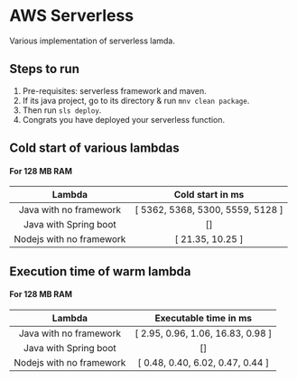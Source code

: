 # AWS Serverless
Various implementation of serverless lamda.

## Steps to run
1. Pre-requisites: serverless framework and maven.
2. If its java project, go to its directory & run `mnv clean package`.
3. Then run `sls deploy`.
4. Congrats you have deployed your serverless function.

## Cold start of various lambdas
#### For 128 MB RAM
| Lambda                    | Cold start in ms |
| :-------------:           |:-------------:   |
| Java with no framework    | [ 5362, 5368, 5300, 5559, 5128 ] |
| Java with Spring boot     | []                               |
| Nodejs with no framework  | [ 21.35, 10.25  ]                |

## Execution time of warm lambda
#### For 128 MB RAM
| Lambda                    | Executable time in ms  |
| :-------------:           |:-------------:         |
| Java with no framework    | [ 2.95, 0.96, 1.06, 16.83, 0.98 ] |
| Java with Spring boot     | []                                |
| Nodejs with no framework  | [ 0.48, 0.40, 6.02, 0.47, 0.44 ]  |
